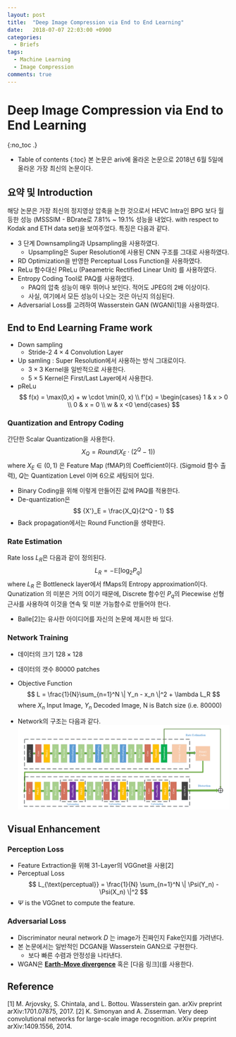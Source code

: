 ```yaml
---
layout: post
title:  "Deep Image Compression via End to End Learning"
date:   2018-07-07 22:03:00 +0900
categories:
  - Briefs
tags:
  - Machine Learning
  - Image Compression 
comments: true
---
```

Deep Image Compression via End to End Learning
===
{:no_toc .}

* Table of contents
{:toc}
본 논문은 ariv에 올라온 논문으로 2018년 6월 5일에 올라온 가장 최신의 논문이다. 

## 요약 및 Introduction

해당 논문은 가장 최신의 정지영상 압축을 논한 것으로서 HEVC Intra인 BPG 보다 월등한 성능 (MSSSIM - BDrate로 7.81% ~ 19.1% 성능을 내었다.  with respect to  Kodak and ETH data set)을 보여주었다. 특징은 다음과 같다.

- 3 단계 Downsampling과 Upsampling을 사용하였다.
	- Upsampling은 Super Resolution에 사용된 CNN 구조를 그대로 사용하였다.
- RD Optimization을 반영한 Perceptual Loss Function을 사용하였다.
- ReLu 함수대신 PReLu (Paeametric Rectified Linear Unit) 를 사용하였다. 
- Entropy Coding Tool로 PAQ를 사용하였다.
	- PAQ의 압축 성능이 매우 뛰어나 보인다. 적어도 JPEG의 2배 이상이다.
	- 사실, 여기에서 모든 성능이 나오는 것은 아닌지 의심된다. 
- Adversarial Loss를 고려하여 Wasserstein GAN (WGAN)[1]을 사용하였다. 

## End to End Learning Frame work
- Down sampling
	- Stride-2  $4 \times 4$ Convolution Layer
- Up samling : Super Resolution에서 사용하는 방식 그대로이다.   
	- $3 \times 3$ Kernel을 일반적으로 사용한다.
	- $5 \times 5$ Kernel은 First/Last Layer에서 사용한다.
- pReLu 
$$
f(x) = \max(0,x) + w \cdot \min(0, x) \\
f'(x) = 
\begin{cases}
1 & x > 0 \\
0 & x = 0 \\
w & x <0
\end{cases}
$$

### Quantization and Entropy Coding
간단한 Scalar Quantization을 사용한다. 
$$
X_Q = Round\left( X_E \cdot (2^Q - 1) \right)
$$
where $X_E \in (0,1)$ 은 Feature Map (fMAP)의 Coefficient이다. (Sigmoid 함수 출력), $Q$는 Quantization Level 이며 6으로 세팅되어 있다. 
- Binary Coding을 위해 이렇게 만들어진 값에 PAQ를 적용한다.
- De-quantization은 
$$
{X'}_E = \frac{X_Q}{2^Q - 1}
$$
- Back propagation에서는 Round Function을 생략한다.

### Rate Estimation 
Rate loss $L_R$은 다음과 같이 정의된다.
$$
L_R = - \mathbb{E}[\log_2 P_q]
$$
where $L_R$ 은 Bottleneck layer에서 fMaps의 Entropy approximation이다. 
Qunatization 의 미분은 거의 0이기 때문에, Discrete 함수인 $P_q$의 Piecewise 선형근사를 사용하여 이것을 연속 및 미분 가능함수로 만들어야 한다. 
- Balle[2]는 유사한 아이디어를 자신의 논문에 제시한 바 있다.

### Network Training
- 데이터의 크기 $128 \times 128$ 
- 데이터의 갯수 80000 patches
- Objective Function 
$$
L = \frac{1}{N}\sum_{n=1}^N \| Y_n - x_n \|^2 + \lambda L_R
$$
where $X_n$ Input Image, $Y_n$ Decoded Image, N is Batch size (i.e. 80000)

- Network의 구조는 다음과 같다. 
![fig_deep_01](.\fig_deep_01.png)

## Visual Enhancement
### Perception Loss
- Feature Extraction을 위해 31-Layer의 VGGnet을 사용[2] 
- Perceptual Loss
$$
L_{\text{perceptual}} = \frac{1}{N} \sum_{n=1}^N \| \Psi(Y_n) - \Psi(X_n) \|^2
$$
- $\Psi$ is the VGGnet to compute the feature.

### Adversarial Loss
- Discriminator neural network $D$ 는 image가 진짜인지 Fake인지를 가려낸다.
- 본 논문에서는 일반적인 DCGAN을 Wasserstein GAN으로 구현한다. 
  - 보다 빠른 수렴과 안정성을 나타낸다. 
- WGAN은 [**Earth-Move divergence**](https://en.wikipedia.org/wiki/Earth_mover%27s_distance)  혹은 [다음 링크](를 사용한다.







##  Reference
[1] M. Arjovsky, S. Chintala, and L. Bottou. Wasserstein gan. arXiv preprint arXiv:1701.07875, 2017.
[2] K. Simonyan and A. Zisserman. Very deep convolutional networks for large-scale image recognition. arXiv preprint arXiv:1409.1556, 2014.